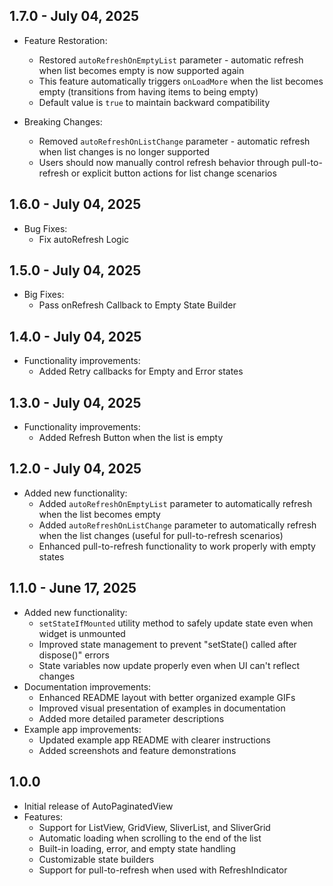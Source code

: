 ## 1.7.0 - July 04, 2025

* Feature Restoration:
    * Restored `autoRefreshOnEmptyList` parameter - automatic refresh when list becomes empty is now supported again
    * This feature automatically triggers `onLoadMore` when the list becomes empty (transitions from having items to
      being empty)
    * Default value is `true` to maintain backward compatibility

* Breaking Changes:
    * Removed `autoRefreshOnListChange` parameter - automatic refresh when list changes is no longer supported
    * Users should now manually control refresh behavior through pull-to-refresh or explicit button actions for list
      change scenarios

## 1.6.0 - July 04, 2025

* Bug Fixes:
    * Fix autoRefresh Logic

## 1.5.0 - July 04, 2025

* Big Fixes:
    * Pass onRefresh Callback to Empty State Builder

## 1.4.0 - July 04, 2025

* Functionality improvements:
    * Added Retry callbacks for Empty and Error states

## 1.3.0 - July 04, 2025

* Functionality improvements:
    * Added Refresh Button when the list is empty

## 1.2.0 - July 04, 2025

* Added new functionality:
    * Added `autoRefreshOnEmptyList` parameter to automatically refresh when the list becomes empty
    * Added `autoRefreshOnListChange` parameter to automatically refresh when the list changes (useful for
      pull-to-refresh scenarios)
    * Enhanced pull-to-refresh functionality to work properly with empty states

## 1.1.0 - June 17, 2025

* Added new functionality:
    * `setStateIfMounted` utility method to safely update state even when widget is unmounted
    * Improved state management to prevent "setState() called after dispose()" errors
    * State variables now update properly even when UI can't reflect changes
* Documentation improvements:
    * Enhanced README layout with better organized example GIFs
    * Improved visual presentation of examples in documentation
    * Added more detailed parameter descriptions
* Example app improvements:
    * Updated example app README with clearer instructions
    * Added screenshots and feature demonstrations

## 1.0.0

* Initial release of AutoPaginatedView
* Features:
    * Support for ListView, GridView, SliverList, and SliverGrid
    * Automatic loading when scrolling to the end of the list
    * Built-in loading, error, and empty state handling
    * Customizable state builders
    * Support for pull-to-refresh when used with RefreshIndicator
